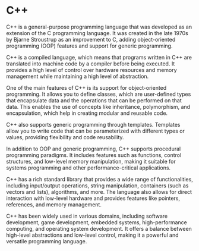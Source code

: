 # C++

C++ is a general-purpose programming language that was developed as an extension of the C programming language. It was created in the late 1970s by Bjarne Stroustrup as an improvement to C, adding object-oriented programming (OOP) features and support for generic programming.

C++ is a compiled language, which means that programs written in C++ are translated into machine code by a compiler before being executed. It provides a high level of control over hardware resources and memory management while maintaining a high level of abstraction.

One of the main features of C++ is its support for object-oriented programming. It allows you to define classes, which are user-defined types that encapsulate data and the operations that can be performed on that data. This enables the use of concepts like inheritance, polymorphism, and encapsulation, which help in creating modular and reusable code.

C++ also supports generic programming through templates. Templates allow you to write code that can be parameterized with different types or values, providing flexibility and code reusability.

In addition to OOP and generic programming, C++ supports procedural programming paradigms. It includes features such as functions, control structures, and low-level memory manipulation, making it suitable for systems programming and other performance-critical applications.

C++ has a rich standard library that provides a wide range of functionalities, including input/output operations, string manipulation, containers (such as vectors and lists), algorithms, and more. The language also allows for direct interaction with low-level hardware and provides features like pointers, references, and memory management.

C++ has been widely used in various domains, including software development, game development, embedded systems, high-performance computing, and operating system development. It offers a balance between high-level abstractions and low-level control, making it a powerful and versatile programming language.
